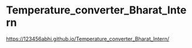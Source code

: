 # Temperature_converter_Bharat_Intern
https://123456abhi.github.io/Temperature_converter_Bharat_Intern/
